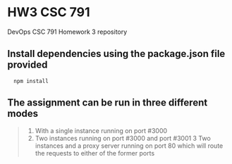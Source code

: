 # HW3 CSC 791
DevOps CSC 791 Homework 3 repository   

## Install dependencies using the package.json file provided
      npm install     

## The assignment can be run in three different modes
> 1. With a single instance running on port #3000
> 2. Two instances running on port #3000 and port #3001
> 3  Two instances and a proxy server running on port 80 which will route the requests to either of the 
former ports
  






